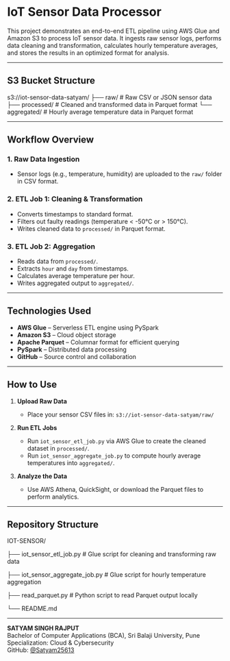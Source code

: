 # IoT Sensor Data Processor

This project demonstrates an end-to-end ETL pipeline using AWS Glue and Amazon S3 to process IoT sensor data. It ingests raw sensor logs, performs data cleaning and transformation, calculates hourly temperature averages, and stores the results in an optimized format for analysis.

---

##  S3 Bucket Structure

s3://iot-sensor-data-satyam/
├── raw/ # Raw CSV or JSON sensor data
├── processed/ # Cleaned and transformed data in Parquet format
└── aggregated/ # Hourly average temperature data in Parquet format



---

##  Workflow Overview

### 1. Raw Data Ingestion
- Sensor logs (e.g., temperature, humidity) are uploaded to the `raw/` folder in CSV format.

### 2. ETL Job 1: Cleaning & Transformation
- Converts timestamps to standard format.
- Filters out faulty readings (temperature < -50°C or > 150°C).
- Writes cleaned data to `processed/` in Parquet format.

### 3. ETL Job 2: Aggregation
- Reads data from `processed/`.
- Extracts `hour` and `day` from timestamps.
- Calculates average temperature per hour.
- Writes aggregated output to `aggregated/`.

---

##  Technologies Used

- **AWS Glue** – Serverless ETL engine using PySpark
- **Amazon S3** – Cloud object storage
- **Apache Parquet** – Columnar format for efficient querying
- **PySpark** – Distributed data processing
- **GitHub** – Source control and collaboration

---

##  How to Use

1. **Upload Raw Data**
   - Place your sensor CSV files in: `s3://iot-sensor-data-satyam/raw/`

2. **Run ETL Jobs**
   - Run `iot_sensor_etl_job.py` via AWS Glue to create the cleaned dataset in `processed/`.
   - Run `iot_sensor_aggregate_job.py` to compute hourly average temperatures into `aggregated/`.

3. **Analyze the Data**
   - Use AWS Athena, QuickSight, or download the Parquet files to perform analytics.

---

##  Repository Structure

IOT-SENSOR/

├── iot_sensor_etl_job.py # Glue script for cleaning and transforming raw data

├── iot_sensor_aggregate_job.py # Glue script for hourly temperature aggregation

├── read_parquet.py # Python script to read Parquet output locally

└── README.md



---



**SATYAM SINGH RAJPUT**  
Bachelor of Computer Applications (BCA), Sri Balaji University, Pune  
Specialization: Cloud & Cybersecurity  
GitHub: [@Satyam25613](https://github.com/Satyam25613)
